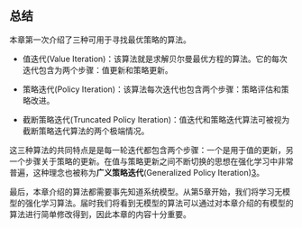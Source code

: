 ## 总结

本章第一次介绍了三种可用于寻找最优策略的算法。

- 值迭代(Value Iteration)：该算法就是求解贝尔曼最优方程的算法。它的每次迭代包含为两个步骤：值更新和策略更新。

- 策略迭代(Policy Iteration)：该算法每次迭代也包含两个步骤：策略评估和策略改进。

- 截断策略迭代(Truncated Policy Iteration)：值迭代和策略迭代算法可被视为截断策略迭代算法的两个极端情况。
  
这三种算法的共同特点是是每一轮迭代都包含两个步骤：一个是用于值的更新，另一个步骤关于策略的更新。在值与策略更新之间不断切换的思想在强化学习中非常普遍，这种理念也被称为**广义策略迭代**(Generalized Policy Iteration)[3](https://web.stanford.edu/class/psych209/Readings/SuttonBartoIPRLBook2ndEd.pdf)。

最后，本章介绍的算法都需要事先知道系统模型。从第$5$章开始，我们将学习无模型的强化学习算法。届时我们将看到无模型的算法可以通过对本章介绍的有模型的算法进行简单修改得到，因此本章的内容十分重要。